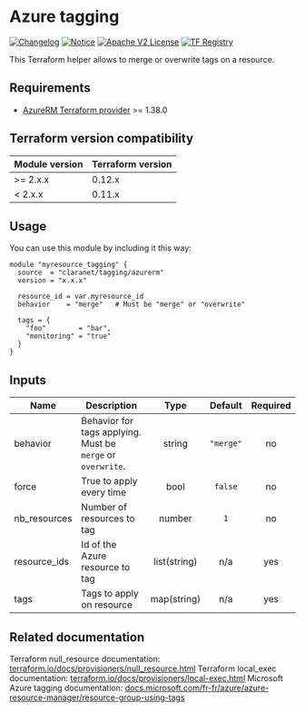 # Azure tagging
[![Changelog](https://img.shields.io/badge/changelog-release-green.svg)](CHANGELOG.md) [![Notice](https://img.shields.io/badge/notice-copyright-yellow.svg)](NOTICE) [![Apache V2 License](https://img.shields.io/badge/license-Apache%20V2-orange.svg)](LICENSE) [![TF Registry](https://img.shields.io/badge/terraform-registry-blue.svg)](https://registry.terraform.io/modules/claranet/tagging/azurerm/)


This Terraform helper allows to merge or overwrite tags on a resource.

## Requirements

  * [AzureRM Terraform provider](https://www.terraform.io/docs/providers/azurerm/) >= 1.38.0

## Terraform version compatibility

| Module version | Terraform version |
|----------------|-------------------|
| >= 2.x.x       | 0.12.x            |
| < 2.x.x        | 0.11.x            |


## Usage

You can use this module by including it this way:
```
module "myresource_tagging" {
  source  = "claranet/tagging/azurerm"
  version = "x.x.x"

  resource_id = var.myresource_id
  behavior    = "merge"   # Must be "merge" or "overwrite"
  
  tags = {
    "foo"        = "bar",
    "monitoring" = "true"
  }
}
```

## Inputs

| Name | Description | Type | Default | Required |
|------|-------------|:----:|:-----:|:-----:|
| behavior | Behavior for tags applying. Must be `merge` or `overwrite`. | string | `"merge"` | no |
| force | True to apply every time | bool | `false` | no |
| nb\_resources | Number of resources to tag | number | `1` | no |
| resource\_ids | Id of the Azure resource to tag | list(string) | n/a | yes |
| tags | Tags to apply on resource | map(string) | n/a | yes |


## Related documentation

Terraform null_resource documentation: [terraform.io/docs/provisioners/null_resource.html](https://www.terraform.io/docs/provisioners/null_resource.html)
Terraform local_exec documentation: [terraform.io/docs/provisioners/local-exec.html](https://www.terraform.io/docs/provisioners/local-exec.html)
Microsoft Azure tagging documentation: [docs.microsoft.com/fr-fr/azure/azure-resource-manager/resource-group-using-tags](https://docs.microsoft.com/fr-fr/azure/azure-resource-manager/resource-group-using-tags)